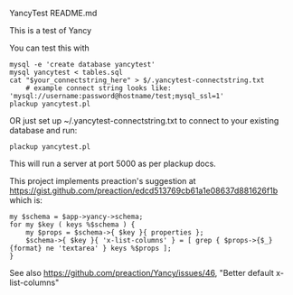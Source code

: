 YancyTest README.md

This is a test of Yancy

You can test this with 

    mysql -e 'create database yancytest'
    mysql yancytest < tables.sql
    cat "$your_connectstring_here" > $/.yancytest-connectstring.txt
        # example connect string looks like: 'mysql://username:password@hostname/test;mysql_ssl=1'
    plackup yancytest.pl

OR just set up ~/.yancytest-connectstring.txt to connect to your existing database and run:

    plackup yancytest.pl

This will run a server at port 5000 as per plackup docs.

This project implements preaction's suggestion at 
    https://gist.github.com/preaction/edcd513769cb61a1e08637d881626f1b
which is:

    my $schema = $app->yancy->schema;
    for my $key ( keys %$schema ) {
        my $props = $schema->{ $key }{ properties };
        $schema->{ $key }{ 'x-list-columns' } = [ grep { $props->{$_}{format} ne 'textarea' } keys %$props ];
    } 


See also https://github.com/preaction/Yancy/issues/46, "Better default x-list-columns"

